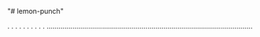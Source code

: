"# lemon-punch"

.
.
.
.
.
.
.
.
.
.
........................................................................................................